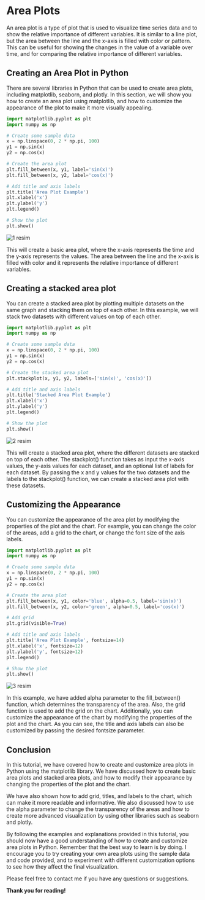 # Area Plots
An area plot is a type of plot that is used to visualize time series data and to show the relative importance of different variables. It is similar to a line plot, but the area between the line and the x-axis is filled with color or pattern. This can be useful for showing the changes in the value of a variable over time, and for comparing the relative importance of different variables.

## Creating an Area Plot in Python
There are several libraries in Python that can be used to create area plots, including matplotlib, seaborn, and plotly. In this section, we will show you how to create an area plot using matplotlib, and how to customize the appearance of the plot to make it more visually appealing.



```Python
import matplotlib.pyplot as plt
import numpy as np

# Create some sample data
x = np.linspace(0, 2 * np.pi, 100)
y1 = np.sin(x)
y2 = np.cos(x)

# Create the area plot
plt.fill_between(x, y1, label='sin(x)')
plt.fill_between(x, y2, label='cos(x)')

# Add title and axis labels
plt.title('Area Plot Example')
plt.xlabel('x')
plt.ylabel('y')
plt.legend()

# Show the plot
plt.show()

```

![1 resim](https://user-images.githubusercontent.com/63750425/212307370-2b815027-65c4-4150-8b7c-92a299fc5449.png)


This will create a basic area plot, where the x-axis represents the time and the y-axis represents the values. The area between the line and the x-axis is filled with color and it represents the relative importance of different variables.

## Creating a stacked area plot
You can create a stacked area plot by plotting multiple datasets on the same graph and stacking them on top of each other. In this example, we will stack two datasets with different values on top of each other.

```Python
import matplotlib.pyplot as plt
import numpy as np

# Create some sample data
x = np.linspace(0, 2 * np.pi, 100)
y1 = np.sin(x)
y2 = np.cos(x)

# Create the stacked area plot
plt.stackplot(x, y1, y2, labels=['sin(x)', 'cos(x)'])

# Add title and axis labels
plt.title('Stacked Area Plot Example')
plt.xlabel('x')
plt.ylabel('y')
plt.legend()

# Show the plot
plt.show()
```

![2 resim](https://user-images.githubusercontent.com/63750425/212307395-b6cdcc73-243d-4b40-bde6-7b6cd259be21.png)


This will create a stacked area plot, where the different datasets are stacked on top of each other. The stackplot() function takes as input the x-axis values, the y-axis values for each dataset, and an optional list of labels for each dataset. By passing the x and y values for the two datasets and the labels to the stackplot() function, we can create a stacked area plot with these datasets.

## Customizing the Appearance
You can customize the appearance of the area plot by modifying the properties of the plot and the chart. For example, you can change the color of the areas, add a grid to the chart, or change the font size of the axis labels.

```Python
import matplotlib.pyplot as plt
import numpy as np

# Create some sample data
x = np.linspace(0, 2 * np.pi, 100)
y1 = np.sin(x)
y2 = np.cos(x)

# Create the area plot
plt.fill_between(x, y1, color='blue', alpha=0.5, label='sin(x)')
plt.fill_between(x, y2, color='green', alpha=0.5, label='cos(x)')

# Add grid
plt.grid(visible=True)

# Add title and axis labels
plt.title('Area Plot Example', fontsize=14)
plt.xlabel('x', fontsize=12)
plt.ylabel('y', fontsize=12)
plt.legend()

# Show the plot
plt.show()
```

![3 resim](https://user-images.githubusercontent.com/63750425/212307442-cda7da6e-9569-4445-ad33-cc6366e92542.png)


In this example, we have added alpha parameter to the fill_between() function, which determines the transparency of the area. Also, the grid function is used to add the grid on the chart. Additionally, you can customize the appearance of the chart by modifying the properties of the plot and the chart. As you can see, the title and axis labels can also be customized by passing the desired fontsize parameter.


## Conclusion
In this tutorial, we have covered how to create and customize area plots in Python using the matplotlib library. We have discussed how to create basic area plots and stacked area plots, and how to modify their appearance by changing the properties of the plot and the chart.

We have also shown how to add grid, titles, and labels to the chart, which can make it more readable and informative. We also discussed how to use the alpha parameter to change the transparency of the areas and how to create more advanced visualization by using other libraries such as seaborn and plotly.

By following the examples and explanations provided in this tutorial, you should now have a good understanding of how to create and customize area plots in Python. Remember that the best way to learn is by doing. I encourage you to try creating your own area plots using the sample data and code provided, and to experiment with different customization options to see how they affect the final visualization.

Please feel free to contact me if you have any questions or suggestions.

**Thank you for reading!**

